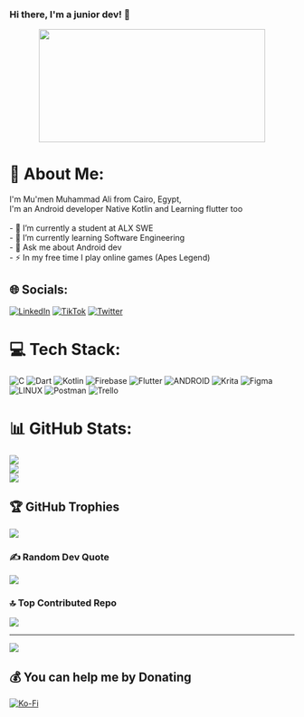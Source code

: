 ### Hi there, I'm a junior dev! 👋

<div id="header" align="center">
  <img src="https://media.giphy.com/media/v1.Y2lkPTc5MGI3NjExNmV3ZzJ6ZmNwNnB1bGVjc3RkdjIwaGthMTE3NXh3cDJhbW93b2dvciZlcD12MV9pbnRlcm5hbF9naWZfYnlfaWQmY3Q9Zw/zOvBKUUEERdNm/giphy.gif" width="400" height="200"/>
</div>

###
# 💫 About Me:
I'm Mu'men Muhammad Ali from Cairo, Egypt,<br>I'm an Android developer Native Kotlin and Learning flutter too<br><br>- 🔭 I’m currently a student at ALX SWE<br>- 🌱 I’m currently learning Software Engineering<br>- 💬 Ask me about Android dev<br>- ⚡ In my free time I play online games (Apes Legend)


## 🌐 Socials:
[![LinkedIn](https://img.shields.io/badge/LinkedIn-%230077B5.svg?logo=linkedin&logoColor=white)](https://linkedin.com/in/https://www.linkedin.com/in/mu-men-muhammad-ali-264113196/) [![TikTok](https://img.shields.io/badge/TikTok-%23000000.svg?logo=TikTok&logoColor=white)](https://tiktok.com/@@mutech13) [![Twitter](https://img.shields.io/badge/Twitter-%231DA1F2.svg?logo=Twitter&logoColor=white)](https://twitter.com/https://twitter.com/MumenMu13) 

# 💻 Tech Stack:
![C](https://img.shields.io/badge/c-%2300599C.svg?style=for-the-badge&logo=c&logoColor=white) ![Dart](https://img.shields.io/badge/dart-%230175C2.svg?style=for-the-badge&logo=dart&logoColor=white) ![Kotlin](https://img.shields.io/badge/kotlin-%230095D5.svg?style=for-the-badge&logo=kotlin&logoColor=white) ![Firebase](https://img.shields.io/badge/firebase-%23039BE5.svg?style=for-the-badge&logo=firebase) ![Flutter](https://img.shields.io/badge/Flutter-%2302569B.svg?style=for-the-badge&logo=Flutter&logoColor=white) ![ANDROID](https://img.shields.io/badge/android-%2320232a.svg?style=for-the-badge&logo=android&logoColor=%a4c639) ![Krita](https://img.shields.io/badge/Krita-203759?style=for-the-badge&logo=krita&logoColor=EEF37B) 	![Figma](https://img.shields.io/badge/figma-%23F24E1E.svg?style=for-the-badge&logo=figma&logoColor=white) ![LINUX](https://img.shields.io/badge/Linux-FCC624?style=for-the-badge&logo=linux&logoColor=black) ![Postman](https://img.shields.io/badge/Postman-FF6C37?style=for-the-badge&logo=postman&logoColor=white) ![Trello](https://img.shields.io/badge/Trello-%23026AA7.svg?style=for-the-badge&logo=Trello&logoColor=white)
# 📊 GitHub Stats:
![](https://github-readme-stats.vercel.app/api?username=Moamenmuh13&theme=gotham&hide_border=false&include_all_commits=true&count_private=false)<br/>
![](https://github-readme-streak-stats.herokuapp.com/?user=Moamenmuh13&theme=gotham&hide_border=false)<br/>
![](https://github-readme-stats.vercel.app/api/top-langs/?username=Moamenmuh13&theme=gotham&hide_border=false&include_all_commits=true&count_private=false&layout=compact)

## 🏆 GitHub Trophies
![](https://github-profile-trophy.vercel.app/?username=Moamenmuh13&theme=darkhub&no-frame=true&no-bg=false&margin-w=4)

### ✍️ Random Dev Quote
![](https://quotes-github-readme.vercel.app/api?type=horizontal&theme=tokyonight)

### 🔝 Top Contributed Repo
![](https://github-contributor-stats.vercel.app/api?username=Moamenmuh13&limit=5&theme=dark&combine_all_yearly_contributions=true)

---
[![](https://visitcount.itsvg.in/api?id=Moamenmuh13&icon=0&color=0)](https://visitcount.itsvg.in)

  ## 💰 You can help me by Donating
  [![Ko-Fi](https://img.shields.io/badge/Ko--fi-F16061?style=for-the-badge&logo=ko-fi&logoColor=white)](https://ko-fi.com/https://ko-fi.com/mu2men13) 

  
<!-- Proudly created with GPRM ( https://gprm.itsvg.in ) -->
